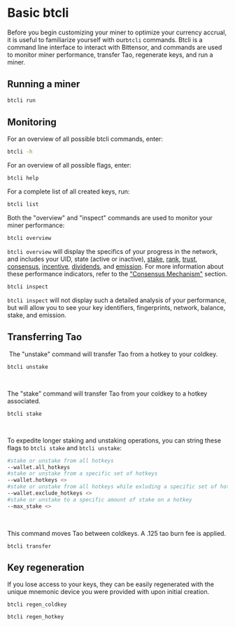 # Basic btcli

Before you begin customizing your miner to optimize your currency accrual, it is useful to familiarize yourself with our``btcli`` commands. Btcli is a command line interface to interact with Bittensor, and commands are used to monitor miner performance, transfer Tao, regenerate keys, and run a miner. 

## Running a miner


```bash
btcli run
```

## Monitoring 

For an overview of all possible btcli commands, enter: 

```bash
btcli -h
```

For an overview of all possible flags, enter:

```bash
btcli help
```

For a complete list of all created keys, run: 

```bash
btcli list
```

Both the "overview" and "inspect" commands are used to monitor your miner performance: 

```bash
btcli overview 
```

``btcli overview`` will display the specifics of your progress in the network, and includes your UID, state (active or inactive), [stake](src/../../nested/Glossary.md#tao), [rank](src/../../nested/Glossary.md), [trust](src/../../nested/Glossary.md#trust), [consensus](src/../../nested/Glossary.md#consensus), [incentive](src/../../nested/Glossary.md#incentive), [dividends](src/../../nested/Glossary.md#dividends), and [emission](src/../../nested/Glossary.md#inflation). For more information about these performance indicators, refer to the ["Consensus Mechanism"](../nested/Mechanisms.md) section.

```bash
btcli inspect 
```
``btcli inspect`` will not display such a detailed analysis of your performance, but will allow you to see your key identifiers, fingerprints, network, balance, stake, and emission. 

## Transferring Tao
​
The "unstake" command will transfer Tao from a hotkey to your coldkey. 

```bash​
btcli unstake
```
​

The "stake" command will transfer Tao from your coldkey to a hotkey associated.

```bash​
btcli stake 
```
​


To expedite longer staking and unstaking operations, you can string these flags to ``btcli stake`` and ``btcli unstake``:
```bash
#stake or unstake from all hotkeys
--wallet.all_hotkeys 
#stake or unstake from a specific set of hotkeys
--wallet.hotkeys <>
#stake or unstake from all hotkeys while exluding a specific set of hotkeys
--wallet.exclude_hotkeys <>
#stake or unstake to a specific amount of stake on a hotkey
--max_stake <>
```
​

This command moves Tao between coldkeys. A .125 tao burn fee is applied.

```bash​
btcli transfer
```

## Key regeneration

If you lose access to your keys, they can be easily regenerated with the unique mnemonic device you were provided with upon initial creation. 

```bash​
btcli regen_coldkey
```



```bash
btcli regen_hotkey
```
